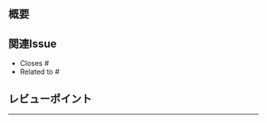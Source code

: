 ## 概要
<!-- このPRの目的と変更内容を簡潔に説明してください -->


## 関連Issue
<!-- 関連するIssueがあればリンクしてください -->
- Closes #
- Related to #

## レビューポイント
<!-- 特に注意して見てほしい箇所や変更理由があれば記載してください -->


---

<!-- ⚡ この下に変更ファイル詳細とコード分析が自動で追加されます -->
